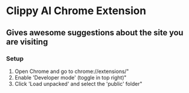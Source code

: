 # Clippy AI Chrome Extension

## Gives awesome suggestions about the site you are visiting

### Setup 

1. Open Chrome and go to chrome://extensions/"
2. Enable 'Developer mode' (toggle in top right)"
3. Click 'Load unpacked' and select the 'public' folder"
